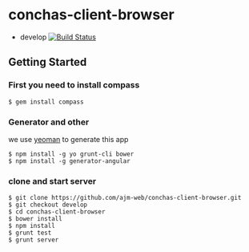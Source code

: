 conchas-client-browser
======================

+ develop [![Build Status](https://travis-ci.org/ajm-web/conchas-client-browser.png?branch=develop)](https://travis-ci.org/ajm-web/conchas-client-browser)

## Getting Started

### First you need to install compass

```
$ gem install compass
```

### Generator and other

we use [yeoman](http://yeoman.io/) to generate this app

```
$ npm install -g yo grunt-cli bower
$ npm install -g generator-angular
```

### clone and start server
```
$ git clone https://github.com/ajm-web/conchas-client-browser.git
$ git checkout develop
$ cd conchas-client-browser
$ bower install
$ npm install
$ grunt test
$ grunt server
```
